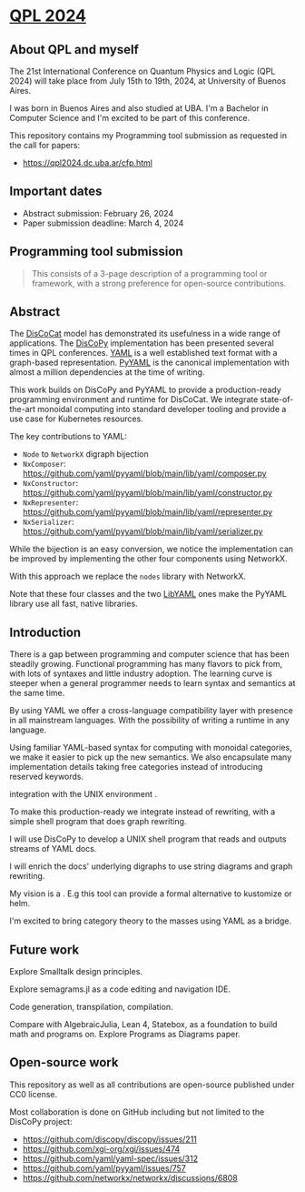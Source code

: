 # [QPL 2024](https://qpl2024.dc.uba.ar/)

## About QPL and myself

The 21st International Conference on Quantum Physics and Logic (QPL 2024) will take place from July 15th to 19th, 2024, at University of Buenos Aires.

I was born in Buenos Aires and also studied at UBA. I'm a Bachelor in Computer Science and I'm excited to be part of this conference.

This repository contains my Programming tool submission as requested in the call for papers:
* https://qpl2024.dc.uba.ar/cfp.html

## Important dates

* Abstract submission: February 26, 2024
* Paper submission deadline: March 4, 2024

## Programming tool submission

> This consists of a 3-page description of a programming tool or framework, with a strong preference for open-source contributions.

## Abstract

The [DisCoCat] model has demonstrated its usefulness in a wide range of applications. The [DisCoPy] implementation has been presented several times in QPL conferences. [YAML] is a well established text format with a graph-based representation. [PyYAML] is the canonical implementation with almost a million dependencies at the time of writing.

This work builds on DisCoPy and PyYAML to provide a production-ready programming environment and runtime for DisCoCat. We integrate state-of-the-art monoidal computing into standard developer tooling and provide a use case for Kubernetes resources.

The key contributions to YAML:
* `Node` to `NetworkX` digraph bijection
* `NxComposer`: https://github.com/yaml/pyyaml/blob/main/lib/yaml/composer.py
* `NxConstructor`: https://github.com/yaml/pyyaml/blob/main/lib/yaml/constructor.py
* `NxRepresenter`: https://github.com/yaml/pyyaml/blob/main/lib/yaml/representer.py
* `NxSerializer`: https://github.com/yaml/pyyaml/blob/main/lib/yaml/serializer.py

While the bijection is an easy conversion, we notice the implementation can be improved by implementing the other four components using NetworkX.

With this approach we replace the `nodes` library with NetworkX.

Note that these four classes and the two [LibYAML](https://pyyaml.org/wiki/LibYAML) ones make the PyYAML library use all fast, native libraries.

## Introduction

There is a gap between programming and computer science that has been steadily growing. Functional programming has many flavors to pick from, with lots of syntaxes and little industry adoption. The learning curve is steeper when a general programmer needs to learn syntax and semantics at the same time.



By using YAML we offer a cross-language compatibility layer with presence in all mainstream languages. With the possibility of writing a runtime in any language.

Using familiar YAML-based syntax for computing with monoidal categories, we make it easier to pick up the new semantics. We also encapsulate many implementation details taking free categories instead of introducing reserved keywords.

integration with the UNIX environment .

To make this production-ready we integrate instead of rewriting, with a simple shell program that does graph rewriting.

I will use DisCoPy to develop a UNIX shell program that reads and outputs streams of YAML docs.

I will enrich the docs' underlying digraphs to use string diagrams and graph rewriting.

My vision is a . E.g this tool can provide a formal alternative to kustomize or helm.

I'm excited to bring category theory to the masses using YAML as a bridge.

## Future work

Explore Smalltalk design principles.

Explore semagrams.jl as a code editing and navigation IDE.

Code generation, transpilation, compilation.

Compare with AlgebraicJulia, Lean 4, Statebox, as a foundation to build math and programs on. Explore Programs as Diagrams paper.

## Open-source work

This repository as well as all contributions are open-source published under CC0 license.

Most collaboration is done on GitHub including but not limited to the DisCoPy project:
* https://github.com/discopy/discopy/issues/211
* https://github.com/xgi-org/xgi/issues/474
* https://github.com/yaml/yaml-spec/issues/312
* https://github.com/yaml/pyyaml/issues/757
* https://github.com/networkx/networkx/discussions/6808


[DisCoCat]: https://arxiv.org/abs/1003.4394
[DisCoPy]: https://arxiv.org/abs/2005.02975
[YAML]: https://yaml.org/spec/1.2.2/
[PyYAML]: https://github.com/yaml/pyyaml
